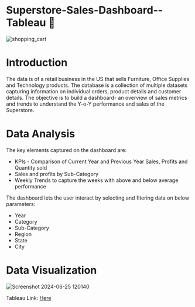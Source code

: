 # Superstore-Sales-Dashboard--Tableau :shopping_cart:
![shopping_cart](https://github.com/SanchanaHR/Superstore-Sales-Dashboard---Tableau/assets/127469995/458faf32-4d02-4f85-aedf-46a75e16ba81)

# Introduction
The data is of a retail business in the US that sells Furniture, Office Supplies and Technology products. The database is a collection of multiple datasets capturing information on individual orders, product details and customer details.
The objective is to build a dashboard- an overview of sales metrics and trends to understand the Y-o-Y performance and sales of the Superstore.

# Data Analysis
The key elements captured on the dashboard are: 
- KPIs - Comparison of Current Year and Previous Year Sales, Profits and Quantity sold
- Sales and profits by Sub-Category
- Weekly Trends to capture the weeks with above and below average performance

The dashboard lets the user interact by selecting and fitering data on below parameters:
* Year
* Category
* Sub-Category
* Region
* State
* City

# Data Visualization
![Screenshot 2024-06-25 120140](https://github.com/SanchanaHR/Superstore-Sales-Dashboard---Tableau/assets/127469995/f8f9c6a3-722b-4614-84db-8d48d13f14e5)


Tableau Link: [Here](https://public.tableau.com/app/profile/sanchana.hassan.ramanatha/viz/SalesDashboard_17192636951920/SalesDashboard#1)

